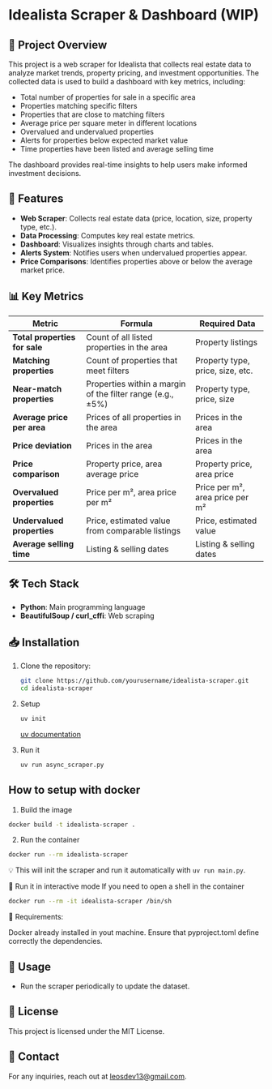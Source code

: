 # Idealista Scraper & Dashboard (WIP)

## 📌 Project Overview

This project is a web scraper for Idealista that collects real estate data to analyze market trends, property pricing, and investment opportunities. The collected data is used to build a dashboard with key metrics, including:

- Total number of properties for sale in a specific area
- Properties matching specific filters
- Properties that are close to matching filters
- Average price per square meter in different locations
- Overvalued and undervalued properties
- Alerts for properties below expected market value
- Time properties have been listed and average selling time

The dashboard provides real-time insights to help users make informed investment decisions.

## 🚀 Features

- **Web Scraper**: Collects real estate data (price, location, size, property type, etc.).
- **Data Processing**: Computes key real estate metrics.
- **Dashboard**: Visualizes insights through charts and tables.
- **Alerts System**: Notifies users when undervalued properties appear.
- **Price Comparisons**: Identifies properties above or below the average market price.

## 📊 Key Metrics

| Metric                   | Formula                                                   | Required Data                  |
|--------------------------|-----------------------------------------------------------|---------------------------------|
| **Total properties for sale** | Count of all listed properties in the area              | Property listings               |
| **Matching properties**   | Count of properties that meet filters                     | Property type, price, size, etc.|
| **Near-match properties** | Properties within a margin of the filter range (e.g., ±5%)| Property type, price, size      |
| **Average price per area**| Prices of all properties in the area                      | Prices in the area              |
| **Price deviation**       | Prices in the area                                        | Prices in the area              |
| **Price comparison**      | Property price, area average price                        | Property price, area price      |
| **Overvalued properties** | Price per m², area price per m²                           | Price per m², area price per m² |
| **Undervalued properties**| Price, estimated value from comparable listings           | Price, estimated value          |
| **Average selling time**  | Listing & selling dates                                   | Listing & selling dates         |

## 🛠️ Tech Stack

- **Python**: Main programming language
- **BeautifulSoup / curl_cffi**: Web scraping

## 📥 Installation

1. Clone the repository:

    ```bash
    git clone https://github.com/yourusername/idealista-scraper.git
    cd idealista-scraper
    ```

2. Setup 
    ```bash
    uv init
    ``` 
   [uv documentation](https://docs.astral.sh/uv/)

3. Run it
    ```bash
    uv run async_scraper.py
    ```

## How to setup with docker

1. Build the image
```bash
docker build -t idealista-scraper .
```

2. Run the container

```bash
docker run --rm idealista-scraper
```
💡 This will init the scraper and run it automatically with ```uv run main.py```.

🔄 Run it in interactive mode
If you need to open a shell in the container

```bash
docker run --rm -it idealista-scraper /bin/sh
```

🔹 Requirements:

Docker already installed in yout machine.
Ensure that pyproject.toml define correctly the dependencies.

## 📌 Usage

- Run the scraper periodically to update the dataset.

## 📜 License

This project is licensed under the MIT License.

## 📧 Contact

For any inquiries, reach out at leosdev13@gmail.com.

